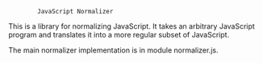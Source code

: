 			JavaScript Normalizer

This is a library for normalizing JavaScript. It takes an arbitrary JavaScript program and translates it into a more regular subset of JavaScript.

The main normalizer implementation is in module normalizer.js.

